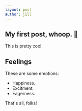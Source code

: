 ```yaml
---
layout: post
author: jill
---
```

## My first post, whoop. 👑
This is pretty cool.

## Feelings
These are some emotions:
- Happiness.
- Excitment.
- Eagerness.

That's all, folks!